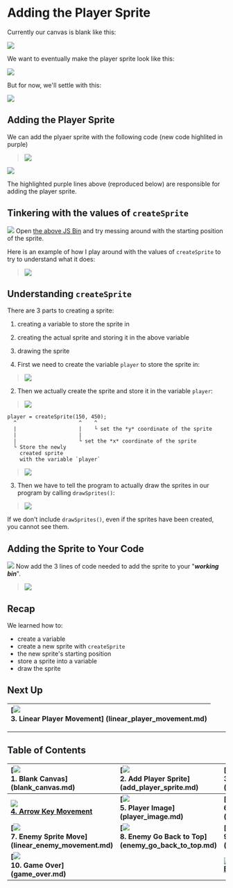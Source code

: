 # Adding the Player Sprite

Currently our canvas is blank like this:

![](img/sq_1_blank_canvas.png)

We want to eventually make the player sprite look like this:

![](img/sq_5_player_image.gif)

But for now, we'll settle with this:

![](img/sq_2_add_player_sprite.png)

## Adding the Player Sprite

We can add the plyaer sprite with the following code (new code highlited in
purple)

> [![](img/2_js_bin_screenshot.png)](http://jsbin.com/qiyuno/14/edit?js,output)

[![](img/open_in_js_bin.png)](http://jsbin.com/qiyuno/14/edit?js,output)

The highlighted purple lines above (reproduced below) are responsible for adding
the player sprite.

## Tinkering with the values of `createSprite`

![](img/checkmark.png) Open [the above JS Bin](http://jsbin.com/qiyuno/14/edit?js,output) and try messing around with the starting position of the sprite.

Here is an example of how I play around with the values of `createSprite` to try
to understand what it does:

> ![](img/2_messing_around_with_starting_position.gif)

## Understanding `createSprite`

There are 3 parts to creating a sprite:

1. creating a variable to store the sprite in
2. creating the actual sprite and storing it in the above variable
3. drawing the sprite

1. First we need to create the variable `player` to store the sprite in:

> ![](img/2_variable.png)

2. Then we actually create the sprite and store it in the variable `player`:

> ![](img/2_create_sprite.png)

```
player = createSprite(150, 450);
  ^                    ^    ^
  |                    |    └ set the *y* coordinate of the sprite
  |                    |
  |                    └ set the *x* coordinate of the sprite
  └ Store the newly
    created sprite
    with the variable `player`
```

> ![](img/t2_sprite_position.png)

3. Then we have to tell the program to actually draw the sprites in our program
by calling `drawSprites()`:

> ![](img/2_draw_sprites.png)

If we don't include `drawSprites()`, even if the sprites have been created, you
cannot see them.

## Adding the Sprite to Your Code

![](img/checkmark.png) Now add the 3 lines of code needed to add the sprite to
your "_**working bin**_".

> ![](img/t2_add_code.gif)

## Recap

We learned how to:

- create a variable
- create a new sprite with `createSprite`
- the new sprite's starting position
- store a sprite into a variable
- draw the sprite

## Next Up

| **[![](img/sq_3_linear_player_movement.gif)  <br> 3. Linear Player Movement] (linear_player_movement.md)**    |
|:--------------------------------------------------------------------------------------------------------------|

--------------------------------------------------------------------------------

<!--

Commented this out because it's not good enough yet.

I want to leave it in the comments because it has some work done on it

## Appendix

### Documentation ![](img/documentation.png)

#### [p5.js Play Documentation](http://p5play.molleindustria.org/docs/index.html)

- [`createSprite(150, 450)`]
(http://p5play.molleindustria.org/docs/classes/p5.play.html#method-createSprite)

#### Understanding the Computer Science Component  ![](img/computer_science.png)

```
This section goes over some of the fundamental programming concepts, you can
feel free to skip this section if you like.
```

In order for a program to remember something, we must use a variable to remember
it. And so we create the `player` variable to remember the player sprite.

> ![](img/2_variable.png)

`createSprite is a function` functions have 3 components

- inputs
- actions
- output

... -->

## Table of Contents

| **[![](img/sq_1_blank_canvas.png)          <br> 1.  Blank Canvas]      (blank_canvas.md)**          | **[![](img/sq_2_add_player_sprite.png)    <br> 2. Add Player Sprite]    (add_player_sprite.md)**    | **[![](img/sq_3_linear_player_movement.gif)  <br> 3. Linear Player Movement] (linear_player_movement.md)** |
|:----------------------------------------------------------------------------------------------------|:----------------------------------------------------------------------------------------------------|:-----------------------------------------------------------------------------------------------------------|
| **[![](img/sq_4_arrow_key_movement.gif)    <br> 4.  Arrow Key Movement](arrow_key_movement.md)**    | **[![](img/sq_5_player_image.gif)         <br> 5. Player Image]         (player_image.md)**         | **[![](img/sq_6_add_enemy_sprite.gif)        <br> 6. Add Enemy Sprite]       (add_enemy_sprite.md)**       |
| **[![](img/sq_7_linear_enemy_movement.gif) <br> 7.  Enemy Sprite Move] (linear_enemy_movement.md)** | **[![](img/sq_8_enemy_go_back_to_top.gif) <br> 8. Enemy Go Back to Top] (enemy_go_back_to_top.md)** | **[![](img/sq_9_random_enemy_position.gif)   <br> 9. Random Enemy Position]  (random_enemy_position.md)**  |
| **[![](img/sq_10_game_over.gif)            <br> 10. Game Over]         (game_over.md)**             |                                                                                                     | **[![](img/readme.png) <br> Back to the README.md](README.md)**                                            |
